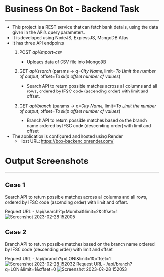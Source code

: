 # Business On Bot - Backend Task
---

- This project is a REST service that can fetch bank details, using the data given in the API’s query parameters.
- It is developed using NodeJS, ExpressJS, MongoDB Atlas
- It has three API endpoints
    1. POST *api/import-csv*
        - Uploads data of CSV file into MongoDB
    2. GET *api/search* (params -> q=*City Name*, limit=*To Limit the number of output*, offset=*To skip offset number of values*)
        - Search API to return possible matches across all columns and all rows, ordered by IFSC code (ascending order) with limit and offset.
        
    3. GET *api/branch* (params -> q=*City Name*, limit=*To Limit the number of output*, offset=*To skip offset number of values*)
        -  Branch API to return possible matches based on the branch name ordered by IFSC code (descending order) with limit and offset
- The application is configured and hosted using Render
    - Host URL: https://bob-backend.onrender.com/


# Output Screenshots
---

## Case 1

Search API to return possible matches across all columns and all rows, ordered by IFSC code (ascending order) with limit and offset.

Request URL  - /api/search?q=Mumbai&limit=2&offset=1 
![Screenshot 2023-02-28 152005](https://user-images.githubusercontent.com/83195038/221816665-c1fa8999-f72b-4131-a0ff-ff3d2bf39000.png)


## Case 2

Branch API to return possible matches based on the branch name ordered by IFSC code (descending order) with limit and offset

Request URL  - /api/branch?q=LONI&limit=1&offset=1 
![Screenshot 2023-02-28 152032](https://user-images.githubusercontent.com/83195038/221816645-dcbff78d-b36f-4825-b99c-419dccd82dab.png)
Request URL - /api/branch?q=LONI&limit=1&offset=0
![Screenshot 2023-02-28 152053](https://user-images.githubusercontent.com/83195038/221816609-e4de87fd-0ba9-4642-849b-2a1b19a5ca30.png)
